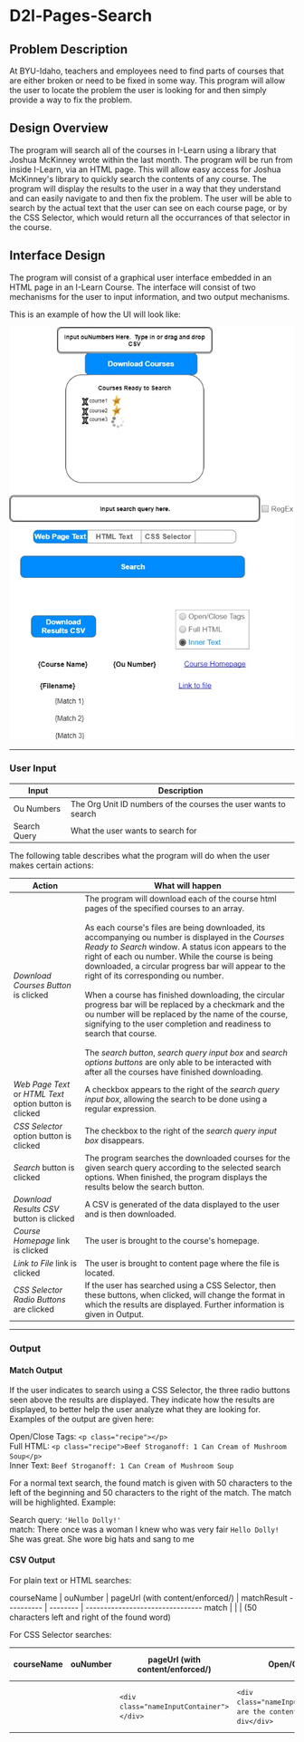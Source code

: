 # D2l-Pages-Search


## Problem Description
At BYU-Idaho, teachers and employees need to find parts of courses that are either broken or need to be fixed in some way.  This program will allow the user to locate the problem the user is looking for and then simply provide a way to fix the problem.

## Design Overview

The program will search all of the courses in I-Learn using a library that Joshua McKinney wrote within the last month.  The program will be run from inside I-Learn, via an HTML page.  This will allow easy access for Joshua McKinney's library to quickly search the contents of any course.  The program will display the results to the user in a way that they understand and can easily navigate to and then fix the problem.  The user will be able to search by the actual text that the user can see on each course page, or by the CSS Selector, which would return all the occurrances of that selector in the course.

## Interface Design

The program will consist of a graphical user interface embedded in an HTML page in an I-Learn Course.  The interface will consist of two mechanisms for the user to input information, and two output mechanisms.

This is an example of how the UI will look like:

![alt text](./d2l-pages-search_ui_design.jpg "UI Design Mockup")

---
### User Input
Input | Description
----- | ------------------------
Ou Numbers | The Org Unit ID numbers of the courses the user wants to search
Search Query | What the user wants to search for

The following table describes what the program will do when the user makes certain actions:

Action | What will happen
------ | -----------------------
*Download Courses Button* is clicked | The program will download each of the course html pages of the specified courses to an array.<br><br>  As each course's files are being downloaded, its accompanying ou number is displayed in the *Courses Ready to Search* window.  A status icon appears to the right of each ou number.  While the course is being downloaded, a circular progress bar will appear to the right of its corresponding ou number.<br><br>  When a course has finished downloading, the circular progress bar will be replaced by a checkmark and the ou number will be replaced by the name of the course, signifying to the user completion and readiness to search that course.<br><br>  The *search button*, *search query input box* and *search options buttons* are only able to be interacted with after all the courses have finished downloading.
*Web Page Text* or *HTML Text* option button is clicked | A checkbox appears to the right of the *search query input box*, allowing the search to be done using a regular expression.
*CSS Selector* option button is clicked | The checkbox to the right of the *search query input box* disappears.
*Search* button is clicked | The program searches the downloaded courses for the given search query according to the selected search options.  When finished, the program displays the results below the search button.
*Download Results CSV* button is clicked | A CSV is generated of the data displayed to the user and is then downloaded.
*Course Homepage* link is clicked | The user is brought to the course's homepage.
*Link to File* link is clicked | The user is brought to content page where the file is located.
*CSS Selector Radio Buttons* are clicked | If the user has searched using a CSS Selector, then these buttons, when clicked, will change the format in which the results are displayed.  Further information is given in Output.

---
### Output
#### Match Output

If the user indicates to search using a CSS Selector, the three radio buttons seen above the results are displayed.  They indicate how the results are displayed, to better help the user analyze what they are looking for.  Examples of the output are given here:

Open/Close Tags: `<p class="recipe"></p>`<br>
Full HTML: `<p class="recipe">Beef Stroganoff: 1 Can Cream of Mushroom Soup</p>`<br>
Inner Text: `Beef Stroganoff: 1 Can Cream of Mushroom Soup`<br>

For a normal text search, the found match is given with 50 characters to the left of the beginning and 50 characters to the right of the match.  The match will be highlighted.  Example:

Search query: `'Hello Dolly!'`<br>
match: There once was a woman I knew who was very fair ```Hello Dolly!```  She was great.  She wore big hats and sang to me

#### CSV Output
For plain text or HTML searches:

courseName | ouNumber | pageUrl (with content/enforced/) | matchResult
---------- | -------- | --------------------------------
match | | | (50 characters left and right of the found word)

For CSS Selector searches:

courseName | ouNumber | pageUrl (with content/enforced/) | Open/Close Tags | Full HTML | Full Inner Text
--------- | -------- | -------------------------------- | --------------- | --------- | ------------
| | | `<div class="nameInputContainer"></div>` | `<div class="nameInputContainer">These are the contents of the div</div>` | These are the contents of the div
